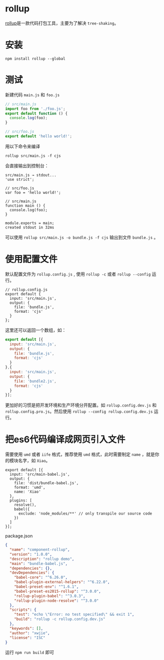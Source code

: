 # rollup

[rollup](https://rollupjs.org)是一款代码打包工具，主要为了解决 `tree-shaking`。

# 安装
```
npm install rollup --global
```


# 测试

新建代码 `main.js` 和 `foo.js`

```javascript
// src/main.js
import foo from './foo.js';
export default function () {
  console.log(foo);
}
```


```javascript
// src/foo.js
export default 'hello world!';
```


用以下命令来编译 

```
rollup src/main.js -f cjs
```

会直接输出到控制台：

```
src/main.js → stdout...
'use strict';

// src/foo.js
var foo = 'hello world!';

// src/main.js
function main () {
  console.log(foo);
}

module.exports = main;
created stdout in 32ms
```


可以使用 `rollup src/main.js -o bundle.js -f cjs` 输出到文件 `bundle.js` 。


# 使用配置文件

默认配置文件为 `rollup.config.js` , 使用 `rollup -c` 或者 `rollup --config` 运行。

```
// rollup.config.js
export default {
  input: 'src/main.js',
  output: {
    file: 'bundle.js',
    format: 'cjs'
  }
};
```

这里还可以返回一个数组，如：

```javascript
export default [{
  input: 'src/main.js',
  output: {
    file: 'bundle.js',
    format: 'cjs'
  }
},{
  input: 'src/main.js',
  output: {
    file: 'bundle2.js',
    format: 'cjs'
  }
}];
```

更加好的习惯是把开发环境和生产环境分开配置。如 `rollup.config.dev.js` 和 `rollup.config.pro.js`。然后使用 `rollup --config rollup.config.dev.js` 运行。


# 把es6代码编译成网页引入文件

需要使用 `umd` 或者 `iife` 格式，推荐使用 `umd` 格式，此时需要制定 `name` ，就是你的模块名字，如 `Xiao`。

```
export default [{
  input: 'src/main-babel.js',
  output: {
    file: 'dist/bundle-babel.js',
    format: 'umd',
    name: 'Xiao'
  },
  plugins: [ 
    resolve(),
    babel({
      exclude: 'node_modules/**' // only transpile our source code
    })
  ]
}];
```

package.json

```json
{
  "name": "component-rollup",
  "version": "1.0.0",
  "description": "rollup demo",
  "main": "bundle-babel.js",
  "dependencies": {},
  "devDependencies": {
    "babel-core": "^6.26.0",
    "babel-plugin-external-helpers": "^6.22.0",
    "babel-preset-env": "^1.6.1",
    "babel-preset-es2015-rollup": "^3.0.0",
    "rollup-plugin-babel": "^3.0.3",
    "rollup-plugin-node-resolve": "^3.0.0"
  },
  "scripts": {
    "test": "echo \"Error: no test specified\" && exit 1",
    "build": "rollup -c rollup.config.dev.js"
  },
  "keywords": [],
  "author": "xwjie",
  "license": "ISC"
}

```

运行 `npm run build` 即可